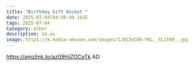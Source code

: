 ```yaml
---
title: "Birthday Gift Basket "
date: 2025-07-04T04:50:48.163Z
tags: 2025-07-04
Category: other
description: 14.xx
image: https://m.media-amazon.com/images/I/813xCO9-YKL._SL1500_.jpg
---
```

https://amzlink.to/az09hIjZOCqTk    AD